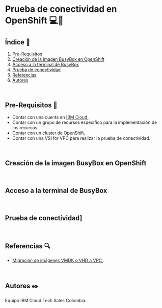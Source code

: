# Prueba de conectividad en OpenShift :computer::satellite:

## Índice  📰
1. [Pre-Requisitos](#Pre-Requisitos-pencil)
2. [Creación de la imagen BusyBox en OpenShift](#Creación-de-la-imagen-BusyBox-en-OpenShift)
3. [Acceso a la terminal de BusyBox](#Acceso-a-la-terminal-de-BusyBox)
4. [Prueba de conectividad](#Prueba-de-conectividad)
5. [Referencias](#Referencias-mag)
6. [Autores](#Autores-black_nib)
<br />

## Pre-Requisitos :pencil:
* Contar con una cuenta en <a href="https://cloud.ibm.com/"> IBM Cloud </a>.
* Contar con un grupo de recursos específico para la implementación de los recursos.
* Contar con un cluster de OpenShift.
* Contar con una VSI for VPC para realizar la prueba de conectividad.
<br />

## Creación de la imagen BusyBox en OpenShift
<br />

## Acceso a la terminal de BusyBox
<br />

## Prueba de conectividad]
<br />

## Referencias :mag:
* <a href="https://cloud.ibm.com/docs/cloud-infrastructure?topic=cloud-infrastructure-migrating-images-vpc"> Migración de imágenes VMDK o VHD a VPC </a>.
<br />

## Autores :black_nib:
Equipo IBM Cloud Tech Sales Colombia.






















